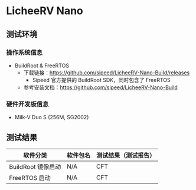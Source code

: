 # LicheeRV Nano

## 测试环境

### 操作系统信息

- BuildRoot & FreeRTOS
  - 下载链接：https://github.com/sipeed/LicheeRV-Nano-Build/releases
    - Sipeed 官方提供的 BuildRoot SDK，同时包含了 FreeRTOS
  - 参考安装文档：https://github.com/sipeed/LicheeRV-Nano-Build

### 硬件开发板信息

- Milk-V Duo S (256M, SG2002)

## 测试结果

| 软件分类           | 软件包名 | 测试结果（测试报告） |
|------------------|----------|--------------------|
| BuildRoot 镜像启动 | N/A      | CFT                |
| FreeRTOS 启动      | N/A      | CFT                |

[BuildRoot]: ./BuildRoot/README.md
[FreeRTOS]: ./FreeRTOS/README.md
